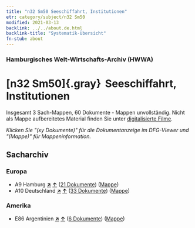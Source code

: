 ```yaml
---
title: "n32 Sm50 Seeschiffahrt, Institutionen"
etr: category/subject/n32 Sm50
modified: 2021-03-13
backlink: ../../about.de.html
backlink-title: "Systematik-Übersicht"
fn-stub: about
---
```


### Hamburgisches Welt-Wirtschafts-Archiv (HWWA)
# [n32 Sm50]{.gray}&#8201; Seeschiffahrt, Institutionen&#160; 




Insgesamt 3 Sach-Mappen, 60 Dokumente - Mappen unvollständig.
Nicht als Mappe aufbereitetes Material finden Sie unter [digitalisierte Filme](/film/h1_sh).

_Klicken Sie "(xy Dokumente)" für die Dokumentanzeige im DFG-Viewer und "(Mappe)" für Mappeninformation._

## Sacharchiv




### Europa

- A9 Hamburg [**&nearr;**](../../../geo/i/140905/about.de.html "Hamburg (alle Mappen)") [**&uarr;**](../../../geo/about.de.html#A9 "Ländersystematik") (<a href="https://pm20.zbw.eu/dfgview/sh/140905,182146" title="über: Hamburg : Seeschiffahrt, Institutionen" target="_blank">21 Dokumente</a>) ([Mappe](http://purl.org/pressemappe20/folder/sh/140905,182146))
- A10 Deutschland [**&nearr;**](../../../geo/i/126128/about.de.html "Deutschland (alle Mappen)") [**&uarr;**](../../../geo/about.de.html#A10 "Ländersystematik") (<a href="https://pm20.zbw.eu/dfgview/sh/126128,182146" title="über: Deutschland : Seeschiffahrt, Institutionen" target="_blank">33 Dokumente</a>) ([Mappe](http://purl.org/pressemappe20/folder/sh/126128,182146))

### Amerika

- E86 Argentinien [**&nearr;**](../../../geo/i/141692/about.de.html "Argentinien (alle Mappen)") [**&uarr;**](../../../geo/about.de.html#E86 "Ländersystematik") (<a href="https://pm20.zbw.eu/dfgview/sh/141692,182146" title="über: Argentinien : Seeschiffahrt, Institutionen" target="_blank">6 Dokumente</a>) ([Mappe](http://purl.org/pressemappe20/folder/sh/141692,182146))


